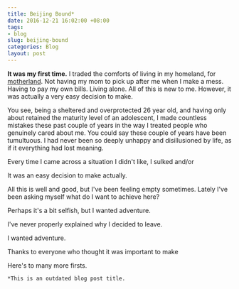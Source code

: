 ```yaml
---
title: Beijing Bound*
date: 2016-12-21 16:02:00 +08:00
tags:
- blog
slug: beijing-bound
categories: Blog
layout: post
---
```


**It was my first time.** I traded the comforts of living in my homeland, for  [motherland](https://en.wikipedia.org/wiki/Beijing). Not having my mom to pick up after me when I make a mess. Having to pay my own bills. Living alone. All of this is new to me. However, it was actually a very easy decision to make.

You see, being a sheltered and overprotected 26 year old, and having only about retained the maturity level of an adolescent, I made countless mistakes these past couple of years in the way I treated people who genuinely cared about me. You could say these couple of years have been tumultuous. I had never been so deeply unhappy and disillusioned by life, as if it everything had lost meaning.

Every time I came across a situation I didn't like, I sulked and/or  

It was an easy decision to make actually.

All this is well and good, but I've been feeling empty sometimes. Lately I've been asking myself what do I want to achieve here?

Perhaps it's a bit selfish, but I wanted adventure.

I've never properly explained why I decided to leave.

I wanted adventure.

Thanks to everyone who thought it was important to make

Here's to many more firsts.

`*This is an outdated blog post title.`

<div class="whitespace"></div>